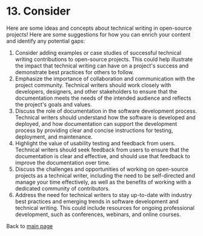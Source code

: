 # 13.  Consider

Here are some ideas and concepts about technical writing in open-source projects! Here are some suggestions for how you can enrich your content and identify any potential gaps:

1. Consider adding examples or case studies of successful technical writing contributions to open-source projects. This could help illustrate the impact that technical writing can have on a project's success and demonstrate best practices for others to follow.
2. Emphasize the importance of collaboration and communication with the project community. Technical writers should work closely with developers, designers, and other stakeholders to ensure that the documentation meets the needs of the intended audience and reflects the project's goals and values.
3. Discuss the role of documentation in the software development process. Technical writers should understand how the software is developed and deployed, and how documentation can support the development process by providing clear and concise instructions for testing, deployment, and maintenance.
4. Highlight the value of usability testing and feedback from users. Technical writers should seek feedback from users to ensure that the documentation is clear and effective, and should use that feedback to improve the documentation over time.
5. Discuss the challenges and opportunities of working on open-source projects as a technical writer, including the need to be self-directed and manage your time effectively, as well as the benefits of working with a dedicated community of contributors.
6. Address the need for technical writers to stay up-to-date with industry best practices and emerging trends in software development and technical writing. This could include resources for ongoing professional development, such as conferences, webinars, and online courses.

Back to [main page](index.md)
